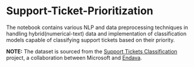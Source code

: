 # Support-Ticket-Prioritization
The notebook contains various NLP and data preprocessing techniques in handling hybrid(numerical-text) data and implementation of classification models capable of classifying support tickets based on their priority.

**NOTE:** The dataset is sourced from the [Support Tickets Classification](https://github.com/karolzak/support-tickets-classification) project, a collaboration between Microsoft and  [Endava](https://www.endava.com/en).
